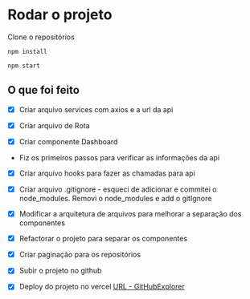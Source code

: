 # Rodar o projeto
Clone o repositórios

`npm install`

`npm start`

## O que foi feito

- [x] Criar arquivo services com axios e a url da api

- [x] Criar arquivo de Rota

- [x] Criar componente Dashboard

* Fiz os primeiros passos para verificar as informações da api

- [x] Criar arquivo hooks para fazer as chamadas para api

- [x] Criar arquivo .gitignore - esqueci de adicionar e commitei o node_modules. Removi o node_modules e add o gitIgnore

- [x] Modificar a arquitetura de arquivos para melhorar a separação dos componentes

- [x] Refactorar o projeto para separar os componentes

- [x] Criar paginação para os repositórios

- [x] Subir o projeto no github

- [x] Deploy do projeto no vercel [URL - GitHubExplorer](https://github-explorer-puce-zeta.vercel.app/)
